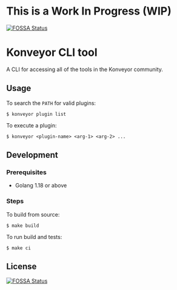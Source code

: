 # This is a Work In Progress (WIP)
[![FOSSA Status](https://app.fossa.com/api/projects/git%2Bgithub.com%2Fkonveyor%2Fcli.svg?type=shield)](https://app.fossa.com/projects/git%2Bgithub.com%2Fkonveyor%2Fcli?ref=badge_shield)

# Konveyor CLI tool

A CLI for accessing all of the tools in the Konveyor community.

## Usage

To search the `PATH` for valid plugins:
```
$ konveyor plugin list
```

To execute a plugin:
```
$ konveyor <plugin-name> <arg-1> <arg-2> ...
```

## Development

### Prerequisites

- Golang 1.18 or above

### Steps

To build from source:
```
$ make build
```

To run build and tests:
```
$ make ci
```

## License
[![FOSSA Status](https://app.fossa.com/api/projects/git%2Bgithub.com%2Fkonveyor%2Fcli.svg?type=large)](https://app.fossa.com/projects/git%2Bgithub.com%2Fkonveyor%2Fcli?ref=badge_large)